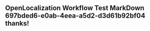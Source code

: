 <properties
ms.topic="hero-topic"
ms.test1="hero-topic"
ms.test2="test"/>

## OpenLocalization Workflow Test MarkDown 697bded6-e0ab-4eea-a5d2-d3d61b92bf04 thanks!
